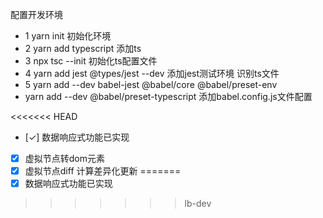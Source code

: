 配置开发环境
- 1 yarn init            初始化环境
- 2 yarn add typescript  添加ts
- 3 npx tsc --init       初始化ts配置文件
- 4 yarn add jest @types/jest --dev  添加jest测试环境 识别ts文件
- 5 yarn add --dev babel-jest @babel/core @babel/preset-env 
- yarn add --dev @babel/preset-typescript  添加babel.config.js文件配置

<<<<<<< HEAD
- [✓] 数据响应式功能已实现
- [x]  虚拟节点转dom元素
- [x]  虚拟节点diff 计算差异化更新
=======
- [x] 数据响应式功能已实现
>>>>>>> lb-dev
